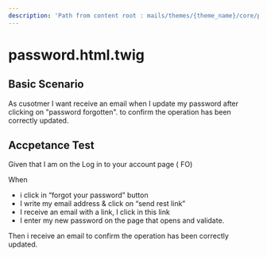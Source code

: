 ```yaml
---
description: 'Path from content root : mails/themes/{theme_name}/core/password.html.twig'
---
```


# password.html.twig

## Basic Scenario

As cusotmer I want receive an email when I update my password after clicking on "password forgotten". to confirm the operation has been correctly updated.

## Accpetance Test

Given that I am on the Log in to your account page ( FO)

When

* i click in “forgot your password” button
* I write my email address & click on “send rest link”
* I receive an email with a link, I click in this link
* I enter my new password on the page that opens and validate.&#x20;

Then i receive an email to confirm the operation has been correctly updated.

